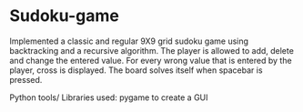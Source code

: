 # Sudoku-game

Implemented a classic and regular 9X9 grid sudoku game using backtracking and a recursive algorithm. 
The player is allowed to add, delete and change the entered value. 
For every wrong value that is entered by the player, cross is displayed. 
The board solves itself when spacebar is pressed.

Python tools/ Libraries used:
pygame to create a GUI


